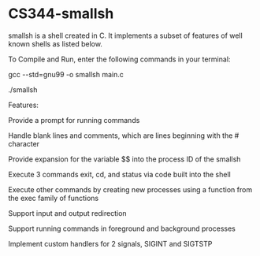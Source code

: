 # CS344-smallsh

smallsh is a shell created in C.  It implements a subset of features of well known shells as listed below.

To Compile and Run, enter the following commands in your terminal:

gcc --std=gnu99 -o smallsh main.c

./smallsh

Features:

Provide a prompt for running commands

Handle blank lines and comments, which are lines beginning with the # character

Provide expansion for the variable $$ into the process ID of the smallsh

Execute 3 commands exit, cd, and status via code built into the shell

Execute other commands by creating new processes using a function from the exec family of functions

Support input and output redirection

Support running commands in foreground and background processes

Implement custom handlers for 2 signals, SIGINT and SIGTSTP
